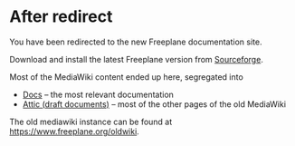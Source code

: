 # After redirect

You have been redirected to the new Freeplane documentation site.

Download and install the latest Freeplane version from [Sourceforge](https://sourceforge.net/projects/freeplane/files/).

Most of the MediaWiki content ended up here, segregated into

* [Docs](/) – the most relevant documentation
* [Attic (draft documents)](attic/old-mediawiki-content/Home.md) – most of the other pages of the old MediaWiki

The old mediawiki instance can be found at https://www.freeplane.org/oldwiki.

